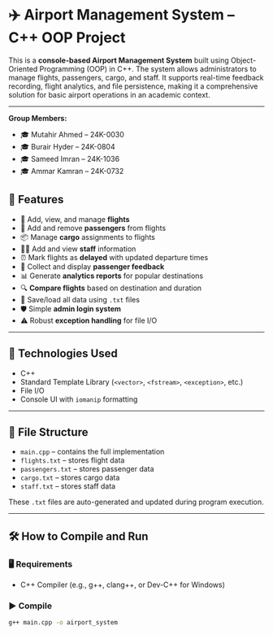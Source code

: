 # ✈️ Airport Management System – C++ OOP Project

This is a **console-based Airport Management System** built using Object-Oriented Programming (OOP) in C++. The system allows administrators to manage flights, passengers, cargo, and staff. It supports real-time feedback recording, flight analytics, and file persistence, making it a comprehensive solution for basic airport operations in an academic context.

---


**Group Members:**
- 🎓 Mutahir Ahmed – 24K-0030  
- 🎓 Burair Hyder – 24K-0804  
- 🎓 Sameed Imran – 24K-1036  
- 🎓 Ammar Kamran – 24K-0732


## 🚀 Features

- 🛫 Add, view, and manage **flights**
- 👤 Add and remove **passengers** from flights
- 📦 Manage **cargo** assignments to flights
- 🧑‍💼 Add and view **staff** information
- ⏰ Mark flights as **delayed** with updated departure times
- 💬 Collect and display **passenger feedback**
- 📊 Generate **analytics reports** for popular destinations
- 🔍 **Compare flights** based on destination and duration
- 💾 Save/load all data using `.txt` files
- 🛡️ Simple **admin login system**
- ⚠️ Robust **exception handling** for file I/O

---

## 🔧 Technologies Used

- C++  
- Standard Template Library (`<vector>`, `<fstream>`, `<exception>`, etc.)
- File I/O
- Console UI with `iomanip` formatting

---

## 📁 File Structure

- `main.cpp` – contains the full implementation
- `flights.txt` – stores flight data
- `passengers.txt` – stores passenger data
- `cargo.txt` – stores cargo data
- `staff.txt` – stores staff data

These `.txt` files are auto-generated and updated during program execution.

---

## 🛠️ How to Compile and Run

### 🖥️ Requirements
- C++ Compiler (e.g., g++, clang++, or Dev-C++ for Windows)

### ▶️ Compile
```bash
g++ main.cpp -o airport_system
